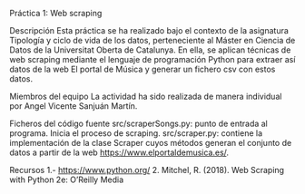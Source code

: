 
Práctica 1: Web scraping

Descripción
Esta práctica se ha realizado bajo el contexto de la asignatura Tipología y ciclo de vida de los datos, perteneciente al Máster en Ciencia de Datos de la Universitat Oberta de Catalunya. En ella, se aplican técnicas de web scraping mediante el lenguaje de programación Python para extraer así datos de la web El portal de Música y generar un fichero csv con estos datos.

Miembros del equipo
La actividad ha sido realizada de manera individual por Angel Vicente Sanjuán Martín.

Ficheros del código fuente
src/scraperSongs.py: punto de entrada al programa. Inicia el proceso de scraping.
src/scraper.py: contiene la implementación de la clase Scraper cuyos métodos generan el conjunto de datos a partir de la web https://www.elportaldemusica.es/.

Recursos
1.- https://www.python.org/
2. Mitchel, R. (2018). Web Scraping with Python 2e: O’Reilly Media
